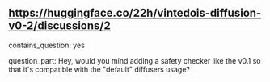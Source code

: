 ## https://huggingface.co/22h/vintedois-diffusion-v0-2/discussions/2

contains_question: yes

question_part: Hey, would you mind adding a safety checker like the v0.1 so that it's compatible with the "default" diffusers usage?